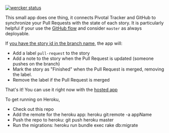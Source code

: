 [![wercker status](https://app.wercker.com/status/c7671ca78409ca2d72e52eb41b3aa34d/m "wercker status")](https://app.wercker.com/project/bykey/c7671ca78409ca2d72e52eb41b3aa34d)

This small app does one thing, it connects Pivotal Tracker and GitHub to
synchronize your Pull Requests with the state of each story. It is particularly
helpful if your use the [GitHub flow](https://guides.github.com/introduction/flow/index.html)
and consider `master` as always deployable.

If [you have the story id in the branch name](https://github.com/stevenharman/git_tracker), the app will:

- Add a label `pull-request` to the story
- Add a note to the story when the Pull Request is updated (someone pushes on the branch)
- Mark the story as "Finished" when the Pull Request is merged, removing the label.
- Remove the label if the Pull Request is merged

That's it! You can use it right now with the [hosted app](https://mergehook.herokuapp.com)

To get running on Heroku, 

- Check out this repo
- Add the remote for the heroku app: heroku git:remote -a appName
- Push the repo to heroku: git push heroku master
- Run the migrations: heroku run bundle exec rake db:migrate

